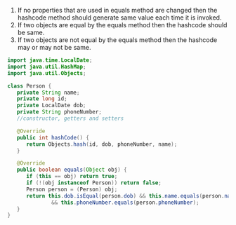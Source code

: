 1. If no properties that are used in equals method are changed then the hashcode method should generate same value each
   time it is invoked.
2. If two objects are equal by the equals method then the hashcode should be same.
3. If two objects are not equal by the equals method then the hashcode may or may not be same.

```java
import java.time.LocalDate;
import java.util.HashMap;
import java.util.Objects;

class Person {
   private String name;
   private long id;
   private LocalDate dob;
   private String phoneNumber;
   //constructor, getters and setters

   @Override
   public int hashCode() {
      return Objects.hash(id, dob, phoneNumber, name);
   }

   @Override
   public boolean equals(Object obj) {
      if (this == obj) return true;
      if (!(obj instanceof Person)) return false;
      Person person = (Person) obj;
      return this.dob.isEqual(person.dob) && this.name.equals(person.name) && this.id == person.id
              && this.phoneNumber.equals(person.phoneNumber);
   }
}
```